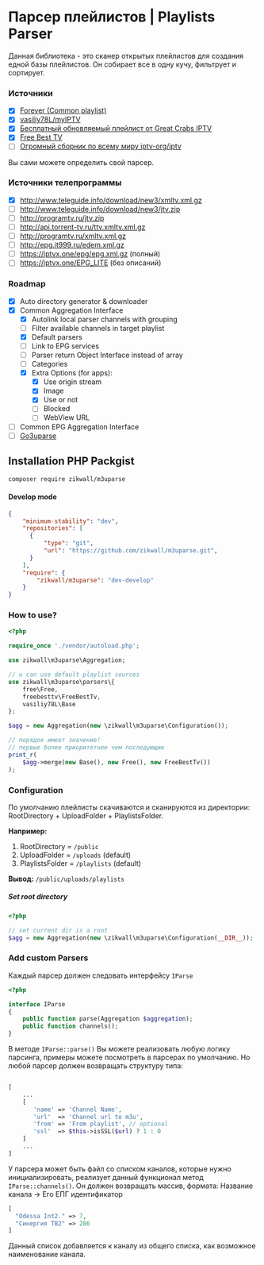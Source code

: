 # Парсер плейлистов | Playlists Parser

Данная библиотека - это сканер открытых плейлистов для создания едной базы плейлистов. Он собирает все в одну кучу, фильтрует и сортирует.

### Источники

- [x] [Forever (Common playlist)](https://webhalpme.ru/iptv-forever-samoobnovljaemyj-plejlist/)
- [x] [vasiliy78L/myIPTV](https://github.com/vasiliy78L/myIPTV)
- [x] [Бесплатный обновляемый плейлист от Great Crabs IPTV](https://4pda.ru/forum/index.php?showtopic=394145&st=4140#entry70709596)
- [x] [Free Best TV](http://4pda.ru/pages/go/?u=http%3A%2F%2Ftopplay.do.am%2FFreeBestTV.m3u&e=84875135)
- [ ] [Огромный сборник по всему миру iptv-org/iptv](https://github.com/iptv-org/iptv)

Вы сами можете определить свой парсер.

### Источники телепрограммы

- [x] http://www.teleguide.info/download/new3/xmltv.xml.gz
- [ ] http://www.teleguide.info/download/new3/jtv.zip
- [ ] http://programtv.ru/jtv.zip
- [ ] http://api.torrent-tv.ru/ttv.xmltv.xml.gz
- [ ] http://programtv.ru/xmltv.xml.gz
- [ ] http://epg.it999.ru/edem.xml.gz
- [ ] https://iptvx.one/epg/epg.xml.gz (полный)
- [ ] https://iptvx.one/EPG_LITE (без описаний)

### Roadmap

- [x] Auto directory generator & downloader
- [x] Common Aggregation Interface
    - [x] Autolink local parser channels with grouping
    - [ ] Filter available channels in target playlist
    - [x] Default parsers
    - [ ] Link to EPG services
    - [ ] Parser return Object Interface instead of array
    - [ ] Categories
    - [x] Extra Options (for apps):
        - [x] Use origin stream
        - [x] Image
        - [x] Use or not
        - [ ] Blocked
        - [ ] WebView URL
- [ ] Common EPG Aggregation Interface
- [ ] [Go3uparse](https://github.com/zikwall/go3uparse)

## Installation PHP Packgist

`composer require zikwall/m3uparse`

#### Develop mode

```json
{
    "minimum-stability": "dev",
    "repositories": [
      {
    	  "type": "git",
    	  "url": "https://github.com/zikwall/m3uparse.git",
      }
    ],
    "require": {
    	"zikwall/m3uparse": "dev-develop"
    }
}
```

### How to use?

```php
<?php

require_once './vendor/autoload.php';

use zikwall\m3uparse\Aggregation;

// u can use default playlist sources
use zikwall\m3uparse\parsers\{
    free\Free,
    freebesttv\FreeBestTv,
    vasiliy78L\Base
};

$agg = new Aggregation(new \zikwall\m3uparse\Configuration());

// порядок имеет значение!
// первые более приоритетнее чем последующие
print_r(
    $agg->merge(new Base(), new Free(), new FreeBestTv())
);

```

### Configuration

По умолчанию плейлисты скачиваются и сканируются из директории: RootDirectory + UploadFolder + PlaylistsFolder.

**Например:**

1. RootDirectory = `/public`
2. UploadFolder = `/uploads` (default)
3. PlaylistsFolder = `/playlists` (default)

**Вывод:** `/public/uploads/playlists`

##### Set root directory

```php
<?php

// set current dir is a root
$agg = new Aggregation(new \zikwall\m3uparse\Configuration(__DIR__));

```

### Add custom Parsers

Каждый парсер должен следовать интерфейсу `IParse`

```php
<?php

interface IParse
{
    public function parse(Aggregation $aggregation);
    public function channels();
}

```

В методе `IParse::parse()` Вы можете реализовать любую логику парсинга, примеры можете посмотреть в парсерах по умолчанию.
Но любой парсер должен возвращать структуру типа:

```php

[
    ...
    [
       'name' => 'Channel Name',
       'url'  => 'Channel url to m3u',
       'from' => 'From playlist', // optional
       'ssl'  => $this->isSSL($url) ? 1 : 0
    ]
    ...
]

```

У парсера может быть файл со списком каналов, которые нужно инициализировать, реализует данный функционал метод `IParse::channels()`.
Он должен возвращать массив, формата: Название канала -> Его ЕПГ идентификатор

```php
[
  "Odessa Int2." => 7,
  "Синергия ТВ2" => 286
]
```

Данный список добавляется к каналу из общего списка, как возможное наименование канала.
